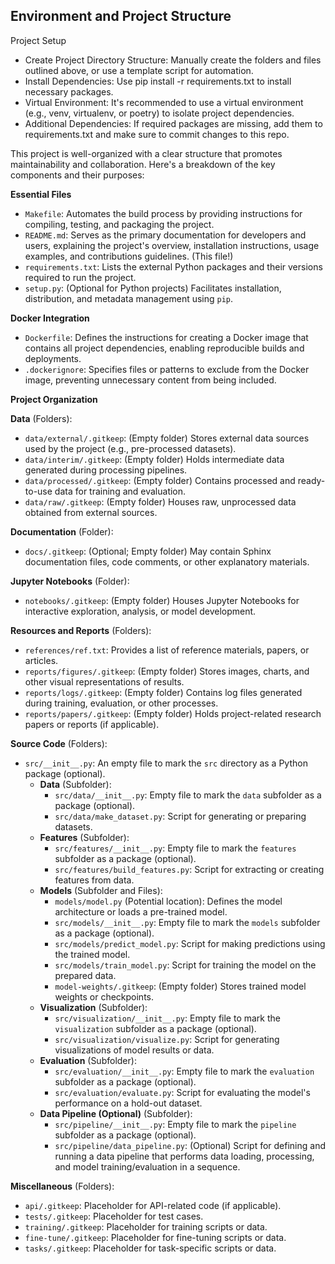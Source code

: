 ## Environment and Project Structure 

Project Setup
* Create Project Directory Structure: Manually create the folders and files outlined above, or use a template script for automation.
* Install Dependencies: Use pip install -r requirements.txt to install necessary packages.
* Virtual Environment: It's recommended to use a virtual environment (e.g., venv, virtualenv, or poetry) to isolate project dependencies.
* Additional Dependencies: If required packages are missing, add them to requirements.txt and make sure to commit changes to this repo.

This project is well-organized with a clear structure that promotes maintainability and collaboration. Here's a breakdown of the key components and their purposes:

**Essential Files**

* `Makefile`: Automates the build process by providing instructions for compiling, testing, and packaging the project.
* `README.md`: Serves as the primary documentation for developers and users, explaining the project's overview, installation instructions, usage examples, and contributions guidelines. (This file!)
* `requirements.txt`: Lists the external Python packages and their versions required to run the project.
* `setup.py`: (Optional for Python projects) Facilitates installation, distribution, and metadata management using `pip`.

**Docker Integration**

* `Dockerfile`: Defines the instructions for creating a Docker image that contains all project dependencies, enabling reproducible builds and deployments.
* `.dockerignore`: Specifies files or patterns to exclude from the Docker image, preventing unnecessary content from being included.

**Project Organization**

**Data** (Folders):
  * `data/external/.gitkeep`: (Empty folder) Stores external data sources used by the project (e.g., pre-processed datasets).
  * `data/interim/.gitkeep`: (Empty folder) Holds intermediate data generated during processing pipelines.
  * `data/processed/.gitkeep`: (Empty folder) Contains processed and ready-to-use data for training and evaluation.
  * `data/raw/.gitkeep`: (Empty folder) Houses raw, unprocessed data obtained from external sources.

**Documentation** (Folder):
  * `docs/.gitkeep`: (Optional; Empty folder) May contain Sphinx documentation files, code comments, or other explanatory materials.

**Jupyter Notebooks** (Folder):
  * `notebooks/.gitkeep`: (Empty folder) Houses Jupyter Notebooks for interactive exploration, analysis, or model development.

**Resources and Reports** (Folders):
  * `references/ref.txt`: Provides a list of reference materials, papers, or articles.
  * `reports/figures/.gitkeep`: (Empty folder) Stores images, charts, and other visual representations of results.
  * `reports/logs/.gitkeep`: (Empty folder) Contains log files generated during training, evaluation, or other processes.
  * `reports/papers/.gitkeep`: (Empty folder) Holds project-related research papers or reports (if applicable).

**Source Code** (Folders):
  * `src/__init__.py`: An empty file to mark the `src` directory as a Python package (optional).
      * **Data** (Subfolder):
          * `src/data/__init__.py`: Empty file to mark the `data` subfolder as a package (optional).
          * `src/data/make_dataset.py`: Script for generating or preparing datasets.
      * **Features** (Subfolder):
          * `src/features/__init__.py`: Empty file to mark the `features` subfolder as a package (optional).
          * `src/features/build_features.py`: Script for extracting or creating features from data.
      * **Models** (Subfolder and Files):
          * `models/model.py` (Potential location): Defines the model architecture or loads a pre-trained model.
          * `src/models/__init__.py`: Empty file to mark the `models` subfolder as a package (optional).
          * `src/models/predict_model.py`: Script for making predictions using the trained model.
          * `src/models/train_model.py`: Script for training the model on the prepared data.
          * `model-weights/.gitkeep`: (Empty folder) Stores trained model weights or checkpoints.
      * **Visualization** (Subfolder):
          * `src/visualization/__init__.py`: Empty file to mark the `visualization` subfolder as a package (optional).
          * `src/visualization/visualize.py`: Script for generating visualizations of model results or data.
      * **Evaluation** (Subfolder):
          * `src/evaluation/__init__.py`: Empty file to mark the `evaluation` subfolder as a package (optional).
          * `src/evaluation/evaluate.py`: Script for evaluating the model's performance on a hold-out dataset.
      * **Data Pipeline (Optional)** (Subfolder):
          * `src/pipeline/__init__.py`: Empty file to mark the `pipeline` subfolder as a package (optional).
          * `src/pipeline/data_pipeline.py`: (Optional) Script for defining and running a data pipeline that performs data loading, processing, and model training/evaluation in a sequence.

**Miscellaneous** (Folders):
  * `api/.gitkeep`: Placeholder for API-related code (if applicable).
  * `tests/.gitkeep`: Placeholder for test cases.
  * `training/.gitkeep`: Placeholder for training scripts or data.
  * `fine-tune/.gitkeep`: Placeholder for fine-tuning scripts or data.
  * `tasks/.gitkeep`: Placeholder for task-specific scripts or data.
